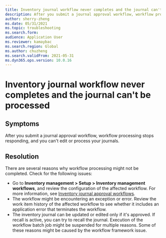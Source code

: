 ```yaml
---
title: Inventory journal workflow never completes and the journal can't be processed
description: After you submit a journal approval workflow, workflow processing stops responding, and you can't edit or process your journals.
author: sherry-zheng
ms.date: 05/31/2021
ms.topic: troubleshooting
ms.search.form: 
audience: Application User
ms.reviewer: kamaybac
ms.search.region: Global
ms.author: chuzheng
ms.search.validFrom: 2021-05-31
ms.dyn365.ops.version: 10.0.16
---
```



# Inventory journal workflow never completes and the journal can't be processed

## Symptoms

After you submit a journal approval workflow, workflow processing stops responding, and you can't edit or process your journals.

## Resolution

There are several reasons why workflow processing might not be completed. Check for the following issues:

- Go to **Inventory management &gt; Setup &gt; Inventory management workflows**, and review the configuration of the affected workflow. For more information, see [Inventory journal approval workflows](../../inventory/inventory-journal-workflow.md).
- The workflow might be encountering an exception or error. Review the work item history of the affected workflow to see whether it includes an application error that terminates the workflow.
- The inventory journal can be updated or edited only if it's approved. If recall is active, you can try to recall the journal. Execution of the workflow batch job might be suspended for multiple reasons. Some of these reasons might be caused by the workflow framework issue.
